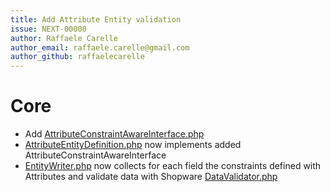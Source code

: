 ```yaml
---
title: Add Attribute Entity validation
issue: NEXT-00000
author: Raffaele Carelle
author_email: raffaele.carelle@gmail.com
author_github: raffaelecarelle
---
```

# Core
* Add [AttributeConstraintAwareInterface.php](../../src/Core/Framework/DataAbstractionLayer/AttributeConstraintAwareInterface.php)
* [AttributeEntityDefinition.php](../../src/Core/Framework/DataAbstractionLayer/AttributeEntityDefinition.php) now implements added AttributeConstraintAwareInterface
* [EntityWriter.php](../../src/Core/Framework/DataAbstractionLayer/Write/EntityWriter.php) now collects for each field the constraints defined with Attributes and validate data with Shopware [DataValidator.php](../../src/Core/Framework/Validation/DataValidator.php)
